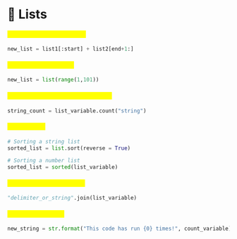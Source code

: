 # 🐍 Lists

#### <mark style="color:yellow;">Cut out the middle of a list</mark>

```python
new_list = list1[:start] + list2[end+1:]
```

#### <mark style="color:yellow;">Turn a range into a list</mark>

```python
new_list = list(range(1,101))
```

#### <mark style="color:yellow;">Count occurences of string in a list</mark>

```python
string_count = list_variable.count("string")
```

#### <mark style="color:yellow;">Sorting a list</mark>

```python
# Sorting a string list
sorted_list = list.sort(reverse = True)

# Sorting a number list
sorted_list = sorted(list_variable)
```

#### <mark style="color:yellow;">Joining a list by a variable</mark>

```python
"delimiter_or_string".join(list_variable)
```

#### <mark style="color:yellow;">Formatting a string</mark>

```python
new_string = str.format("This code has run {0} times!", count_variable)
```

